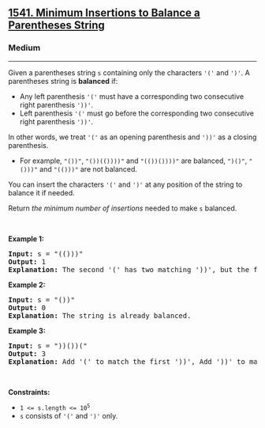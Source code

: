 <h2><a href="https://leetcode.com/problems/minimum-insertions-to-balance-a-parentheses-string/">1541. Minimum Insertions to Balance a Parentheses String</a></h2><h3>Medium</h3><hr><div style="user-select: auto;"><p style="user-select: auto;">Given a parentheses string <code style="user-select: auto;">s</code> containing only the characters <code style="user-select: auto;">'('</code> and <code style="user-select: auto;">')'</code>. A parentheses string is <strong style="user-select: auto;">balanced</strong> if:</p>

<ul style="user-select: auto;">
	<li style="user-select: auto;">Any left parenthesis <code style="user-select: auto;">'('</code> must have a corresponding two consecutive right parenthesis <code style="user-select: auto;">'))'</code>.</li>
	<li style="user-select: auto;">Left parenthesis <code style="user-select: auto;">'('</code> must go before the corresponding two consecutive right parenthesis <code style="user-select: auto;">'))'</code>.</li>
</ul>

<p style="user-select: auto;">In other words, we treat <code style="user-select: auto;">'('</code> as an opening parenthesis and <code style="user-select: auto;">'))'</code> as a closing parenthesis.</p>

<ul style="user-select: auto;">
	<li style="user-select: auto;">For example, <code style="user-select: auto;">"())"</code>, <code style="user-select: auto;">"())(())))"</code> and <code style="user-select: auto;">"(())())))"</code> are balanced, <code style="user-select: auto;">")()"</code>, <code style="user-select: auto;">"()))"</code> and <code style="user-select: auto;">"(()))"</code> are not balanced.</li>
</ul>

<p style="user-select: auto;">You can insert the characters <code style="user-select: auto;">'('</code> and <code style="user-select: auto;">')'</code> at any position of the string to balance it if needed.</p>

<p style="user-select: auto;">Return <em style="user-select: auto;">the minimum number of insertions</em> needed to make <code style="user-select: auto;">s</code> balanced.</p>

<p style="user-select: auto;">&nbsp;</p>
<p style="user-select: auto;"><strong style="user-select: auto;">Example 1:</strong></p>

<pre style="user-select: auto;"><strong style="user-select: auto;">Input:</strong> s = "(()))"
<strong style="user-select: auto;">Output:</strong> 1
<strong style="user-select: auto;">Explanation:</strong> The second '(' has two matching '))', but the first '(' has only ')' matching. We need to add one more ')' at the end of the string to be "(())))" which is balanced.
</pre>

<p style="user-select: auto;"><strong style="user-select: auto;">Example 2:</strong></p>

<pre style="user-select: auto;"><strong style="user-select: auto;">Input:</strong> s = "())"
<strong style="user-select: auto;">Output:</strong> 0
<strong style="user-select: auto;">Explanation:</strong> The string is already balanced.
</pre>

<p style="user-select: auto;"><strong style="user-select: auto;">Example 3:</strong></p>

<pre style="user-select: auto;"><strong style="user-select: auto;">Input:</strong> s = "))())("
<strong style="user-select: auto;">Output:</strong> 3
<strong style="user-select: auto;">Explanation:</strong> Add '(' to match the first '))', Add '))' to match the last '('.
</pre>

<p style="user-select: auto;">&nbsp;</p>
<p style="user-select: auto;"><strong style="user-select: auto;">Constraints:</strong></p>

<ul style="user-select: auto;">
	<li style="user-select: auto;"><code style="user-select: auto;">1 &lt;= s.length &lt;= 10<sup style="user-select: auto;">5</sup></code></li>
	<li style="user-select: auto;"><code style="user-select: auto;">s</code> consists of <code style="user-select: auto;">'('</code> and <code style="user-select: auto;">')'</code> only.</li>
</ul>
</div>